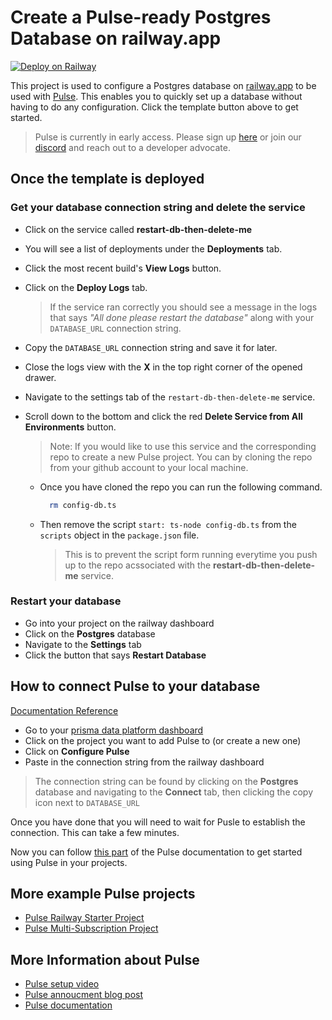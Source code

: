 # Create a Pulse-ready Postgres Database on railway.app

[![Deploy on Railway](https://railway.app/button.svg)](https://railway.app/template/THgEmX?referralCode=VQ09uv)

This project is used to configure a Postgres database on [railway.app](https://railway.app) to be used with [Pulse](https://prisma.io/pulse). This enables you to quickly set up a database without having to do any configuration. Click the template button above to get started.

> Pulse is currently in early access. Please sign up [here](https://prisma.io/pulse) or join our [discord](https://pris.ly/discord) and reach out to a developer advocate.

## Once the template is deployed

### Get your database connection string and delete the service

-   Click on the service called **restart-db-then-delete-me**
-   You will see a list of deployments under the **Deployments** tab.
-   Click the most recent build's **View Logs** button.
-   Click on the **Deploy Logs** tab.
    > If the service ran correctly you should see a message in the logs that says _"All done please restart the database"_ along with your `DATABASE_URL` connection string.
-   Copy the `DATABASE_URL` connection string and save it for later.
-   Close the logs view with the **X** in the top right corner of the opened drawer.
-   Navigate to the settings tab of the `restart-db-then-delete-me` service.
-   Scroll down to the bottom and click the red **Delete Service from All Environments** button.

    > Note: If you would like to use this service and the corresponding repo to create a new Pulse project. You can by cloning the repo from your github account to your local machine.

    -   Once you have cloned the repo you can run the following command.

        ```bash
          rm config-db.ts
        ```

    -   Then remove the script `start: ts-node config-db.ts` from the `scripts` object in the `package.json` file.

        > This is to prevent the script form running everytime you push up to the repo acssociated with the **restart-db-then-delete-me** service.

### Restart your database

-   Go into your project on the railway dashboard
-   Click on the **Postgres** database
-   Navigate to the **Settings** tab
-   Click the button that says **Restart Database**

## How to connect Pulse to your database

[Documentation Reference](https://prismaio.notion.site/Pulse-documentation-137ca256325d4a22b80b54a89975f059?pvs=25#f241de6db85f42f5a6db7d27efbd73a1)

-   Go to your [prisma data platform dashboard](https://cloudprojects.prisma.io)
-   Click on the project you want to add Pulse to (or create a new one)
-   Click on **Configure Pulse**
-   Paste in the connection string from the railway dashboard

> The connection string can be found by clicking on the **Postgres** database and navigating to the **Connect** tab, then clicking the copy icon next to `DATABASE_URL`

Once you have done that you will need to wait for Pusle to establish the connection. This can take a few minutes.

Now you can follow [this part](https://prismaio.notion.site/Pulse-documentation-137ca256325d4a22b80b54a89975f059#e8420b42cfd24b94aa6848a2c4993855) of the Pulse documentation to get started using Pulse in your projects.

## More example Pulse projects

-   [Pulse Railway Starter Project](https://github.com/prisma/pulse-railway-starter)
-   [Pulse Multi-Subscription Project](https://github.com/prisma/pulse-starter)

## More Information about Pulse

-   [Pulse setup video](https://www.youtube.com/watch?v=Lvn05wM26zs)
-   [Pulse annoucment blog post](https://www.prisma.io/blog/introducing-pulse-jtu4UPC8ujy4)
-   [Pulse documentation](https://pris.ly/pulse-docs)

